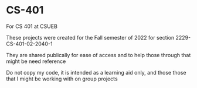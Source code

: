 # CS-401
For CS 401 at CSUEB

These projects were created for the Fall semester of 2022 for section 2229-CS-401-02-2040-1

They are shared publically for ease of access and to help those through that might be need reference

Do not copy my code, it is intended as a learning aid only, and those those that I might be working with on group projects
